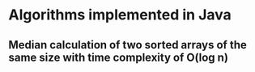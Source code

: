 # Algorithms implemented in Java

## Median calculation of two sorted arrays of the same size with time complexity of O(log n)
